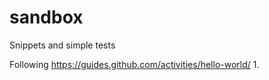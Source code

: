 # sandbox
Snippets and simple tests

Following https://guides.github.com/activities/hello-world/
1.
